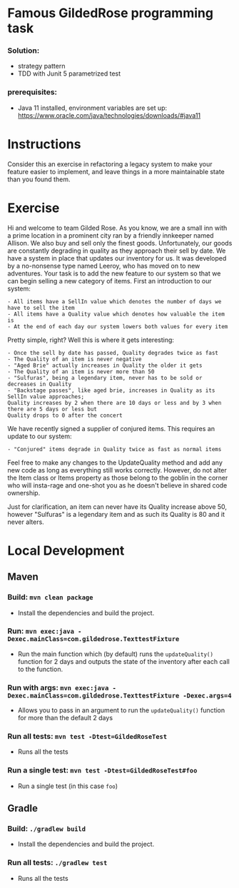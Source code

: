 # Famous GildedRose programming task

### Solution:
* strategy pattern
* TDD with Junit 5 parametrized test

### prerequisites:
* Java 11 installed, environment variables are set up: https://www.oracle.com/java/technologies/downloads/#java11

# Instructions

Consider this an exercise in refactoring a legacy system to make your
feature easier to implement, and leave things in a more maintainable
state than you found them.

# Exercise

Hi and welcome to team Gilded Rose. As you know, we are a small inn with a prime location in a
prominent city ran by a friendly innkeeper named Allison. We also buy and sell only the finest goods.
Unfortunately, our goods are constantly degrading in quality as they approach their sell by date. We
have a system in place that updates our inventory for us. It was developed by a no-nonsense type named
Leeroy, who has moved on to new adventures. Your task is to add the new feature to our system so that
we can begin selling a new category of items. First an introduction to our system:

	- All items have a SellIn value which denotes the number of days we have to sell the item
	- All items have a Quality value which denotes how valuable the item is
	- At the end of each day our system lowers both values for every item

Pretty simple, right? Well this is where it gets interesting:

	- Once the sell by date has passed, Quality degrades twice as fast
	- The Quality of an item is never negative
	- "Aged Brie" actually increases in Quality the older it gets
	- The Quality of an item is never more than 50
	- "Sulfuras", being a legendary item, never has to be sold or decreases in Quality
	- "Backstage passes", like aged brie, increases in Quality as its SellIn value approaches;
	Quality increases by 2 when there are 10 days or less and by 3 when there are 5 days or less but
	Quality drops to 0 after the concert

We have recently signed a supplier of conjured items. This requires an update to our system:

	- "Conjured" items degrade in Quality twice as fast as normal items

Feel free to make any changes to the UpdateQuality method and add any new code as long as everything
still works correctly. However, do not alter the Item class or Items property as those belong to the
goblin in the corner who will insta-rage and one-shot you as he doesn't believe in shared code
ownership.

Just for clarification, an item can never have its Quality increase above 50, however "Sulfuras" is a
legendary item and as such its Quality is 80 and it never alters.


# Local Development
## Maven

### Build: `mvn clean package`
- Install the dependencies and build the project.

### Run: `mvn exec:java -Dexec.mainClass=com.gildedrose.TexttestFixture`
- Run the main function which (by default) runs the `updateQuality()` function for 2 days and outputs the state
of the inventory after each call to the function.

### Run with args: `mvn exec:java -Dexec.mainClass=com.gildedrose.TexttestFixture -Dexec.args=4`
- Allows you to pass in an argument to run the `updateQuality()` function for more than the default 2 days

### Run all tests: `mvn test -Dtest=GildedRoseTest`
- Runs all the tests

### Run a single test: `mvn test -Dtest=GildedRoseTest#foo`
- Run a single test (in this case `foo`)

## Gradle
### Build: `./gradlew build`
- Install the dependencies and build the project.

### Run all tests: `./gradlew test`
- Runs all the tests
